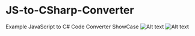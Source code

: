 # JS-to-CSharp-Converter
Example JavaScript to C# Code Converter ShowCase
![Alt text](https://cdn.discordapp.com/attachments/961693695642583060/1074416119147929684/image.png)
![Alt text](https://cdn.discordapp.com/attachments/961693695642583060/1074416119340880032/image.png)
